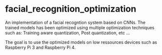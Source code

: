 # facial_recognition_optimization

An implementation of a facial recogntion system based on CNNs. The trained models has been optimized using multiple optimization techniques such as: Training aware quantization, Post quantization, etc ...

The goal is to use the optimized models on low ressources devices such as Raspberry Pi 3 and Raspberry Pi 4. 
